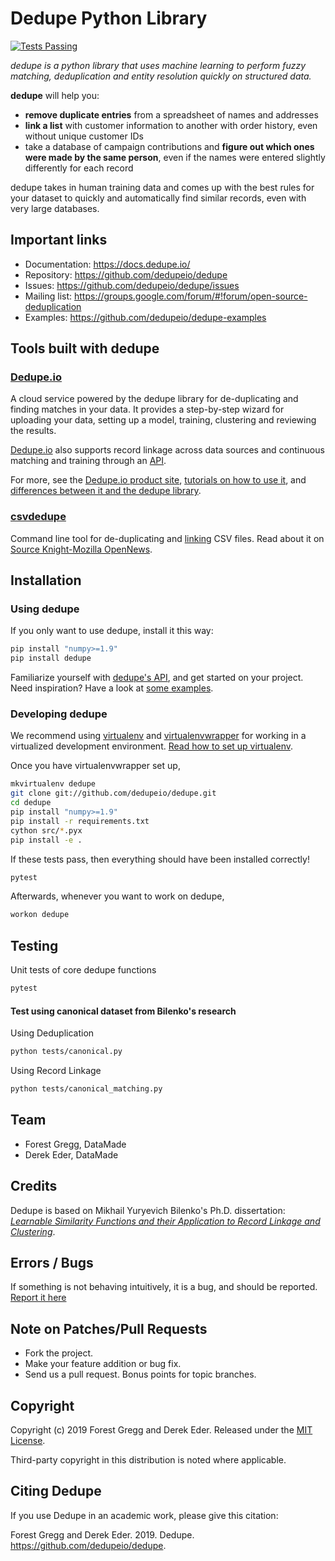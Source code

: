 # Dedupe Python Library

[![Tests Passing](https://github.com/dedupeio/dedupe/workflows/tests/badge.svg)](https://github.com/dedupeio/dedupe/actions?query=workflow%3Atests)

_dedupe is a python library that uses machine learning to perform fuzzy matching, deduplication and entity resolution quickly on structured data._

__dedupe__ will help you: 

* __remove duplicate entries__ from a spreadsheet of names and addresses
* __link a list__ with customer information to another with order history, even without unique customer IDs
* take a database of campaign contributions and __figure out which ones were made by the same person__, even if the names were entered slightly differently for each record

dedupe takes in human training data and comes up with the best rules for your dataset to quickly and automatically find similar records, even with very large databases.

## Important links
* Documentation: https://docs.dedupe.io/
* Repository: https://github.com/dedupeio/dedupe
* Issues: https://github.com/dedupeio/dedupe/issues
* Mailing list: https://groups.google.com/forum/#!forum/open-source-deduplication
* Examples: https://github.com/dedupeio/dedupe-examples

## Tools built with dedupe

### [Dedupe.io](https://dedupe.io/)
A cloud service powered by the dedupe library for de-duplicating and finding matches in your data. It provides a step-by-step wizard for uploading your data, setting up a model, training, clustering and reviewing the results.

[Dedupe.io](https://dedupe.io/) also supports record linkage across data sources and continuous matching and training through an [API](https://apidocs.dedupe.io/en/latest/).

For more, see the [Dedupe.io product site](https://dedupe.io/), [tutorials on how to use it](https://dedupe.io/tutorial/intro-to-dedupe-io.html), and [differences between it and the dedupe library](https://dedupe.io/documentation/should-i-use-dedupeio-or-the-dedupe-python-library.html).


### [csvdedupe](https://github.com/dedupeio/csvdedupe)
Command line tool for de-duplicating and [linking](https://github.com/dedupeio/csvdedupe#csvlink-usage) CSV files. Read about it on [Source Knight-Mozilla OpenNews](https://source.opennews.org/en-US/articles/introducing-cvsdedupe/).

## Installation

### Using dedupe

If you only want to use dedupe, install it this way:

```bash
pip install "numpy>=1.9"
pip install dedupe
```

Familiarize yourself with [dedupe's API](https://docs.dedupe.io/en/latest/API-documentation.html), and get started on your project. Need inspiration? Have a look at [some examples](https://github.com/dedupeio/dedupe-examples).

### Developing dedupe

We recommend using [virtualenv](http://virtualenv.readthedocs.org/en/latest/virtualenv.html) and [virtualenvwrapper](http://virtualenvwrapper.readthedocs.org/en/latest/install.html) for working in a virtualized development environment. [Read how to set up virtualenv](http://docs.python-guide.org/en/latest/dev/virtualenvs/).

Once you have virtualenvwrapper set up,

```bash
mkvirtualenv dedupe
git clone git://github.com/dedupeio/dedupe.git
cd dedupe
pip install "numpy>=1.9"
pip install -r requirements.txt
cython src/*.pyx
pip install -e .
```

If these tests pass, then everything should have been installed correctly!

```bash
pytest
```

Afterwards, whenever you want to work on dedupe,

```bash
workon dedupe
```

## Testing
Unit tests of core dedupe functions
```bash
pytest
```

#### Test using canonical dataset from Bilenko's research
  
Using Deduplication
```bash
python tests/canonical.py
```

Using Record Linkage
```bash
python tests/canonical_matching.py
```


## Team

* Forest Gregg, DataMade
* Derek Eder, DataMade

## Credits

Dedupe is based on Mikhail Yuryevich Bilenko's Ph.D. dissertation: [*Learnable Similarity Functions and their Application to Record Linkage and Clustering*](http://www.cs.utexas.edu/~ml/papers/marlin-dissertation-06.pdf).

## Errors / Bugs

If something is not behaving intuitively, it is a bug, and should be reported.
[Report it here](https://github.com/dedupeio/dedupe/issues)


## Note on Patches/Pull Requests
 
* Fork the project.
* Make your feature addition or bug fix.
* Send us a pull request. Bonus points for topic branches.

## Copyright

Copyright (c) 2019 Forest Gregg and Derek Eder. Released under the [MIT License](https://github.com/dedupeio/dedupe/blob/master/LICENSE).

Third-party copyright in this distribution is noted where applicable.

## Citing Dedupe
If you use Dedupe in an academic work, please give this citation:

Forest Gregg and Derek Eder. 2019. Dedupe. https://github.com/dedupeio/dedupe.
